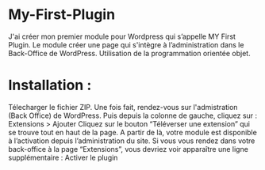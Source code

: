 # My-First-Plugin
J'ai créer mon premier module pour Wordpress qui s’appelle MY First Plugin. Le module créer une page qui s'intègre à l’administration dans le Back-Office de WordPress. Utilisation de la programmation orientée objet.

Installation :
==============

Télecharger le fichier ZIP.
Une fois fait, rendez-vous sur l'admistration (Back Office) de WordPress.
Puis depuis la colonne de gauche, cliquez sur :
Extensions > Ajouter
Cliquez sur le bouton “Téléverser une extension” qui se trouve tout en haut de la page.
A partir de là, votre module est disponible à l’activation depuis l’administration du site.
Si vous vous rendez dans votre back-office à la page “Extensions”, vous devriez voir apparaître une ligne supplémentaire  :
Activer le plugin 
